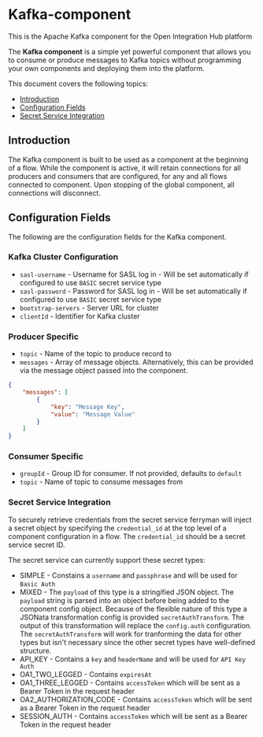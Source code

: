 # Kafka-component

This is the Apache Kafka component for the Open Integration Hub platform

The **Kafka component** is a simple yet powerful component that allows you to consume or produce messages to Kafka topics without programming your own components and deploying them into the platform.

This document covers the following topics:

- [Introduction](#introduction)
- [Configuration Fields](#configuration-fields)
- [Secret Service Integration](#secret-service-integration)

## Introduction
The Kafka component is built to be used as a component at the beginning of a flow. While the component is active, it will retain connections for all producers and consumers that are configured, for any and all flows connected to component. Upon stopping of the global component, all connections will disconnect. 

## Configuration Fields
The following are the configuration fields for the Kafka component. 

### Kafka Cluster Configuration
- `sasl-username` - Username for SASL log in - Will be set automatically if configured to use `BASIC` secret service type
- `sasl-password` - Password for SASL log in - Will be set automatically if configured to use `BASIC` secret service type
- `bootstrap-servers` - Server URL for cluster
- `clientId` - Identifier for Kafka cluster

### Producer Specific
- `topic` - Name of the topic to produce record to
- `messages` - Array of message objects. Alternatively, this can be provided via the message object passed into the component.
```json
{
	"messages": [
		{
			"key": "Message Key", 
			"value": "Message Value"
		}
	]
}
```

### Consumer Specific
- `groupId` - Group ID for consumer. If not provided, defaults to `default`
- `topic` - Name of topic to consume messages from

### Secret Service Integration

To securely retrieve credentials from the secret service ferryman will inject a secret object by specifying the `credential_id` at the top level of a component configuration in a flow.  The `credential_id` should be a secret service secret ID.

The secret service can currently support these secret types:
- SIMPLE - Constains a `username` and `passphrase` and will be used for `Basic Auth`
- MIXED - The `payload` of this type is a stringified JSON object. The `payload` string is parsed into an object before being added to the component config object. Because of the flexible nature of this type a JSONata transformation config is provided `secretAuthTransform`. The output of this transformation will replace the `config.auth` configuration.  The `secretAuthTransform` will work for tranforming the data for other types but isn't necessary since the other secret types have well-defined structure.
- API_KEY - Contains a `key` and `headerName` and will be used for `API Key Auth`
- OA1_TWO_LEGGED - Contains `expiresAt`
- OA1_THREE_LEGGED - Contains `accessToken` which will be sent as a Bearer Token in the request header
- OA2_AUTHORIZATION_CODE - Contains `accessToken` which will be sent as a Bearer Token in the request header
- SESSION_AUTH - Contains `accessToken` which will be sent as a Bearer Token in the request header
